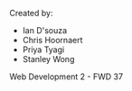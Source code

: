 Created by:
- Ian D'souza
- Chris Hoornaert
- Priya Tyagi
- Stanley Wong

Web Development 2 - FWD 37
